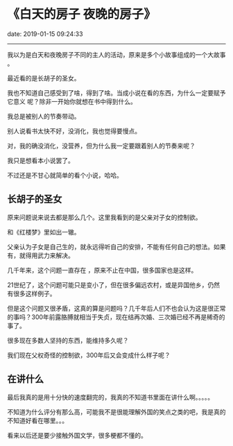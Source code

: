 # 《白天的房子 夜晚的房子》
date: 2019-01-15 09:24:33

---

我以为是白天和夜晚房子不同的主人的活动，原来是多个小故事组成的一个大故事 。

最近看的是长胡子的圣女。

我也不知道自己感受到了啥，得到了啥。当成小说在看的东西，为什么一定要赋予它意义 呢？除非一开始你就想在书中得到什么。

我总是被别人的节奏带动。

别人说看书太快不好，没消化，我也觉得要慢点。

对，我的确没消化，没营养，但为什么我一定要跟着别人的节奏来呢？


我只是想看本小说罢了。

不过还是不甘心就简单的看个小说，哈哈。



## 长胡子的圣女

原来问题说来说去都是那么几个。这里我看到的是父亲对子女的控制欲。

和《红楼梦》里如出一辙。

父亲认为子女是自己生的，就永远得听自己的安排，不能有任何自己的想法。如果有，就得用武力来解决。

几千年来，这个问题一直存在 ，原来不止在中国，很多国家也是这样。

21世纪了，这个问题可能只是变小了，但在很多偏远农村，或是异国他乡，仍然有很多这样例子。

但是这个问题又很矛盾，这真的算是问题吗？几千年后人们不也会认为这是很正常的事吗？300年前露胳膊就相当于失贞，现在结再次婚、三次婚已经不再是稀奇的事了。

很多现在多数人坚持的东西，能维持多久呢？

我们现在父权奇怪的控制欲，300年后又会变成什么样子呢？


## 在讲什么


最后我真的是用十分快的速度翻完的，我真的不知道书里面在讲什么啊。。。。。

不知道为什么评分有那么高，可能我不是很能理解外国的笑点之类的吧，我是真的不知道好看在哪里。。。

看来以后还是要少接触外国文学，很多梗都不懂的。

